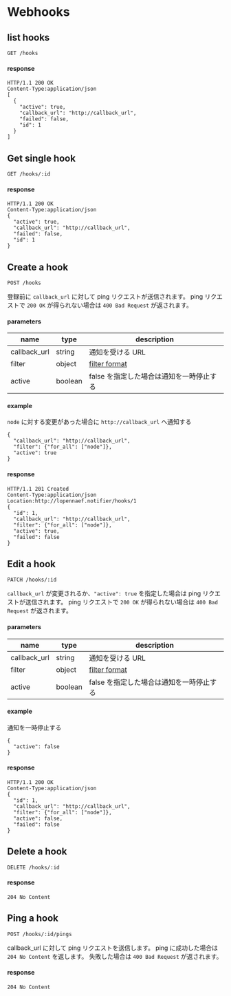 # Webhooks

## list hooks
```
GET /hooks
```
#### response
```
HTTP/1.1 200 OK
Content-Type:application/json
[
  {
    "active": true,
    "callback_url": "http://callback_url",
    "failed": false,
    "id": 1
  }
]
```

## Get single hook
```
GET /hooks/:id
```
#### response
```
HTTP/1.1 200 OK
Content-Type:application/json
{
  "active": true,
  "callback_url": "http://callback_url",
  "failed": false,
  "id": 1
}
```

## Create a hook
```
POST /hooks
```
登録前に `callback_url` に対して ping リクエストが送信されます。
ping リクエストで `200 OK` が得られない場合は `400 Bad Request` が返されます。

#### parameters
| name         | type    | description                           |
|--------------|---------|---------------------------------------|
| callback_url | string  | 通知を受ける URL                       |
| filter       | object  |[filter format](#filter%20format)      |
| active       | boolean |false を指定した場合は通知を一時停止する  |

#### example
`node` に対する変更があった場合に `http://callback_url` へ通知する 
```
{
  "callback_url": "http://callback_url",
  "filter": {"for_all": ["node"]},
  "active": true
}
```

#### response
```
HTTP/1.1 201 Created
Content-Type:application/json
Location:http://lopennaef.notifier/hooks/1
{
  "id": 1,
  "callback_url": "http://callback_url",
  "filter": {"for_all": ["node"]},
  "active": true,
  "failed": false
}
```

## Edit a hook
```
PATCH /hooks/:id
```
`callback_url` が変更されるか、`"active": true` を指定した場合は ping リクエストが送信されます。
ping リクエストで `200 OK` が得られない場合は `400 Bad Request` が返されます。

#### parameters
| name         | type    | description                           |
|--------------|---------|---------------------------------------|
| callback_url | string  | 通知を受ける URL                       |
| filter       | object  |[filter format](#filter%20format)      |
| active       | boolean |false を指定した場合は通知を一時停止する  |

#### example
通知を一時停止する
```
{
  "active": false
}
```

#### response
```
HTTP/1.1 200 OK
Content-Type:application/json
{
  "id": 1,
  "callback_url": "http://callback_url",
  "filter": {"for_all": ["node"]},
  "active": false,
  "failed": false
}
```

## Delete a hook
```
DELETE /hooks/:id
```

#### response
```
204 No Content
```

## Ping a hook
```
POST /hooks/:id/pings
```
callback_url に対して ping リクエストを送信します。
ping に成功した場合は `204 No Content` を返します。
失敗した場合は `400 Bad Request` が返されます。

#### response
```
204 No Content
```